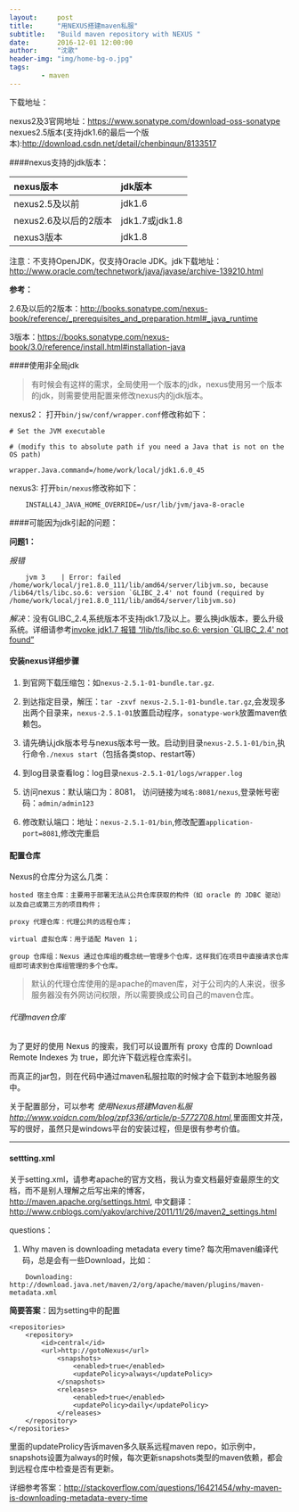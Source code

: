 ```yaml
---
layout:     post
title:      "用NEXUS搭建maven私服"
subtitle:   "Build maven repository with NEXUS "
date:       2016-12-01 12:00:00
author:     "沈歌"
header-img: "img/home-bg-o.jpg"
tags:
        - maven
---
```




下载地址：

nexus2及3官网地址：<https://www.sonatype.com/download-oss-sonatype>
nexues2.5版本(支持jdk1.6的最后一个版本):<http://download.csdn.net/detail/chenbinqun/8133517>

####nexus支持的jdk版本：

| nexus版本 | jdk版本|
|:-------|:---------| 
| nexus2.5及以前 | jdk1.6  |
| nexus2.6及以后的2版本| jdk1.7或jdk1.8|
| nexus3版本| jdk1.8|

注意：不支持OpenJDK，仅支持Oracle JDK。jdk下载地址：<http://www.oracle.com/technetwork/java/javase/archive-139210.html>

**参考：**

2.6及以后的2版本：<http://books.sonatype.com/nexus-book/reference/_prerequisites_and_preparation.html#_java_runtime>

3版本：<https://books.sonatype.com/nexus-book/3.0/reference/install.html#installation-java>

####使用非全局jdk

> 有时候会有这样的需求，全局使用一个版本的jdk，nexus使用另一个版本的jdk，则需要使用配置来修改nexus内的jdk版本。

nexus2：
打开``bin/jsw/conf/wrapper.conf``修改称如下：

```
# Set the JVM executable 

# (modify this to absolute path if you need a Java that is not on the OS path)

wrapper.Java.command=/home/work/local/jdk1.6.0_45

```

nexus3:
    打开``bin/nexus``修改称如下：

```
    INSTALL4J_JAVA_HOME_OVERRIDE=/usr/lib/jvm/java-8-oracle
```
    
    
####可能因为jdk引起的问题：

**问题1：**

*报错* 

```
    jvm 3    | Error: failed /home/work/local/jre1.8.0_111/lib/amd64/server/libjvm.so, because /lib64/tls/libc.so.6: version `GLIBC_2.4' not found (required by /home/work/local/jre1.8.0_111/lib/amd64/server/libjvm.so)
```

*解决*：没有GLIBC_2.4,系统版本不支持jdk1.7及以上。要么换jdk版本，要么升级系统。详细请参考[invoke jdk1.7 报错 “/lib/tls/libc.so.6: version `GLIBC_2.4' not found”](http://blog.csdn.net/zhouzihan520xj/article/details/44126919)
    

#### 安装nexus详细步骤
    
1. 到官网下载压缩包：如``nexus-2.5.1-01-bundle.tar.gz``.
    
2. 到达指定目录，解压：``tar -zxvf nexus-2.5.1-01-bundle.tar.gz``,会发现多出两个目录来，`nexus-2.5.1-01`放置启动程序，``sonatype-work``放置maven依赖包。
    
3. 请先确认jdk版本号与nexus版本号一致。启动到目录``nexus-2.5.1-01/bin``,执行命令``./nexus start``（包括各类stop、restart等）
    
4. 到log目录查看log：log目录``nexus-2.5.1-01/logs/wrapper.log``
    
5. 访问nexus：默认端口为：8081， 访问链接为``域名:8081/nexus``,登录帐号密码：``admin/admin123``
    
6. 修改默认端口：地址：``nexus-2.5.1-01/bin``,修改配置``application-port=8081``,修改完重启
    

#### 配置仓库
    
Nexus的仓库分为这么几类：
    
    hosted 宿主仓库：主要用于部署无法从公共仓库获取的构件（如 oracle 的 JDBC 驱动）以及自己或第三方的项目构件；
    
    proxy 代理仓库：代理公共的远程仓库；
    
    virtual 虚拟仓库：用于适配 Maven 1；
    
    group 仓库组：Nexus 通过仓库组的概念统一管理多个仓库，这样我们在项目中直接请求仓库组即可请求到仓库组管理的多个仓库。
    

> 默认的代理仓库使用的是apache的maven库，对于公司内的人来说，很多服务器没有外网访问权限，所以需要换成公司自己的maven仓库。
    
   
###### 代理maven仓库
    
为了更好的使用 Nexus 的搜索，我们可以设置所有 proxy 仓库的 Download Remote Indexes 为 true，即允许下载远程仓库索引。
    
而真正的jar包，则在代码中通过maven私服拉取的时候才会下载到本地服务器中。
    
    
    
关于配置部分，可以参考 *使用Nexus搭建Maven私服<http://www.voidcn.com/blog/zpf336/article/p-5772708.html>*,里面图文并茂，写的很好，虽然只是windows平台的安装过程，但是很有参考价值。
    
--------------------------------------------------------
#### settting.xml
    
关于setting.xml，请参考apache的官方文档，我认为查文档最好查最原生的文档，而不是别人理解之后写出来的博客，<http://maven.apache.org/settings.html>, 中文翻译：<http://www.cnblogs.com/yakov/archive/2011/11/26/maven2_settings.html>
    
questions：
    
1. Why maven is downloading metadata every time? 每次用maven编译代码，总是会有一些Download，比如：
    
```
    Downloading:  http://download.java.net/maven/2/org/apache/maven/plugins/maven-metadata.xml
```



**简要答案**：因为setting中的配置

```
<repositories>
    <repository>
        <id>central</id>
        <url>http://gotoNexus</url>
            <snapshots>
                <enabled>true</enabled>
                <updatePolicy>always</updatePolicy>
            </snapshots>
            <releases>
                <enabled>true</enabled>
                <updatePolicy>daily</updatePolicy>
            </releases>
    </repository>
</repositories>
```

里面的updateProlicy告诉maven多久联系远程maven repo，如示例中，snapshots设置为always的时候，每次更新snapshots类型的maven依赖，都会到远程仓库中检查是否有更新。

详细参考答案：<http://stackoverflow.com/questions/16421454/why-maven-is-downloading-metadata-every-time>
